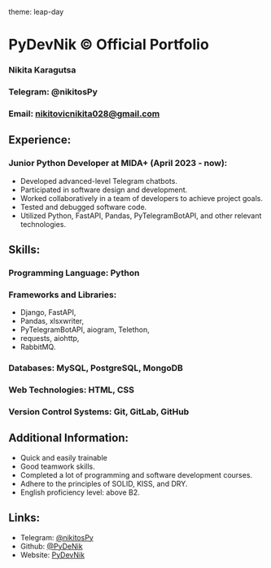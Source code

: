 theme: leap-day

# PyDevNik © Official Portfolio
### Nikita Karagutsa
### Telegram: @nikitosPy
### Email: nikitovicnikita028@gmail.com

## Experience:
### Junior Python Developer at MIDA+ (April 2023 - now):
- Developed advanced-level Telegram chatbots.
- Participated in software design and development.
- Worked collaboratively in a team of developers to achieve project goals.
- Tested and debugged software code.
- Utilized Python, FastAPI, Pandas, PyTelegramBotAPI, and other relevant technologies.

## Skills:

### Programming Language: Python
### Frameworks and Libraries: 
- Django, FastAPI, 
- Pandas, xlsxwriter, 
- PyTelegramBotAPI, aiogram, Telethon, 
- requests, aiohttp, 
- RabbitMQ.
### Databases: MySQL, PostgreSQL, MongoDB
### Web Technologies: HTML, CSS
### Version Control Systems: Git, GitLab, GitHub

## Additional Information:
- Quick and easily trainable 
- Good teamwork skills.
- Completed a lot of programming and software development courses.
- Adhere to the principles of SOLID, KISS, and DRY.
- English proficiency level: above B2.

## Links: 
- Telegram: [@nikitosPy](t.me/nikitosPy)
- Github: [@PyDeNik](github.com/PyDevNik)
- Website: [PyDevNik](pydevnik.gq)
